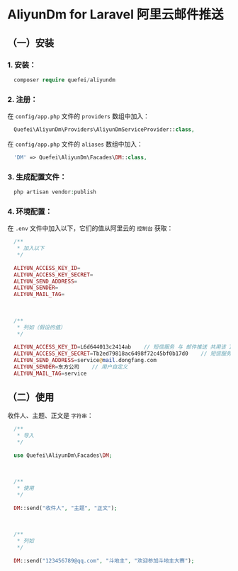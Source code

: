 # AliyunDm for Laravel 阿里云邮件推送




## （一）安装



### 1. 安装：


```php
  composer require quefei/aliyundm
```



### 2. 注册：


在 `config/app.php` 文件的 `providers` 数组中加入：

```php
  Quefei\AliyunDm\Providers\AliyunDmServiceProvider::class,
```


在 `config/app.php` 文件的 `aliases` 数组中加入：

```php
  'DM' => Quefei\AliyunDm\Facades\DM::class,
```



### 3. 生成配置文件：


```php
  php artisan vendor:publish
```



### 4. 环境配置：


在 `.env` 文件中加入以下，它们的值从阿里云的 `控制台` 获取：

```php
  /**
   * 加入以下
   */
   
  ALIYUN_ACCESS_KEY_ID=
  ALIYUN_ACCESS_KEY_SECRET=
  ALIYUN_SEND_ADDRESS=
  ALIYUN_SENDER=
  ALIYUN_MAIL_TAG=
  
  
  
  /**
   * 列如（假设的值）
   */
   
  ALIYUN_ACCESS_KEY_ID=L6d644013c2414ab    // 短信服务 与 邮件推送 共用该 ID
  ALIYUN_ACCESS_KEY_SECRET=Tb2ed79818ac6498f72c45bf0b17d0    // 短信服务 与 邮件推送 共用该 SECRET
  ALIYUN_SEND_ADDRESS=service@mail.dongfang.com
  ALIYUN_SENDER=东方公司    // 用户自定义
  ALIYUN_MAIL_TAG=service
```




## （二）使用



收件人、主题、正文是 `字符串`：

```php
  /**
   * 导入
   */
   
  use Quefei\AliyunDm\Facades\DM;
  
  
  
  /**
   * 使用
   */
   
  DM::send("收件人", "主题", "正文");
  
  
  
  /**
   * 列如
   */
  
  DM::send("123456789@qq.com", "斗地主", "欢迎参加斗地主大赛");
```

